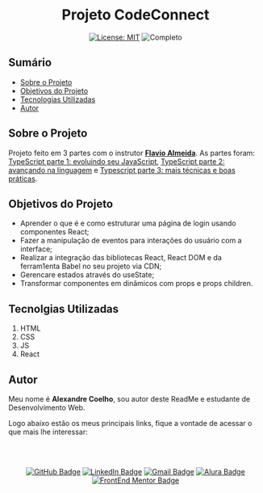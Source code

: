 <h1 align="center"> Projeto CodeConnect </h1>

<div align="center">

  <a href="https://github.com/coelhoalexandre/projeto-alurabank/blob/master/LICENSE" target="_blank"><img src="https://img.shields.io/badge/License-MIT-yellow.svg" alt="License: MIT"></a> <img src="https://img.shields.io/badge/Completo-lightgreen.svg" alt="Completo">

</div>

## Sumário

- [Sobre o Projeto](#sobre-o-projeto)
- [Objetivos do Projeto](#objetivos-do-projeto)
- [Tecnologias Utilizadas](#tecnolgias-utilizadas)
- [Autor](#autor)

## Sobre o Projeto

Projeto feito em 3 partes com o instrutor [**Flavio Almeida**](https://github.com/flaviohenriquealmeida). As partes foram: [TypeScript parte 1: evoluindo seu JavaScript](https://cursos.alura.com.br/course/typescript-evoluindo-javascript), [TypeScript parte 2: avançando na linguagem](https://cursos.alura.com.br/course/typescript-evoluindo-javascript) e [Typescript parte 3: mais técnicas e boas práticas](https://cursos.alura.com.br/course/typescript-tecnicas-boas-praticas).

## Objetivos do Projeto

- Aprender o que é e como estruturar uma página de login usando componentes React;
- Fazer a manipulação de eventos para interações do usuário com a interface;
- Realizar a integração das bibliotecas React, React DOM e da ferram1enta Babel no seu projeto via CDN;
- Gerencare estados através do useState;
- Transformar componentes em dinâmicos com props e props children.

## Tecnolgias Utilizadas

1. HTML
2. CSS
3. JS
4. React

## Autor
Meu nome é **Alexandre Coelho**, sou autor deste ReadMe e estudante de Desenvolvimento Web. 

Logo abaixo estão os meus principais links, fique a vontade de acessar o que mais lhe interessar:

<br>

<br>

<div align="center">

<a href = "https://github.com/coelhoalexandre"><img src="https://img.shields.io/badge/GitHub-%23333?style=for-the-badge&logo=github&logoColor=white" alt="GitHub Badge"></a>
<a href="https://www.linkedin.com/in/-coelhoalexandre/" target="_blank"><img src="https://img.shields.io/badge/-LinkedIn-%230077B5?style=for-the-badge&logo=linkedin&logoColor=white" alt="LinkedIn Badge"></a>
<a href = "mailto:alexandrecoelhocontato@gmail.com" target="_blank"><img src="https://img.shields.io/badge/-Gmail-critical?style=for-the-badge&logo=gmail&logoColor=white" target="_blank" alt="Gmail Badge"></a>
<a href = "https://cursos.alura.com.br/user/coelhoalexandre" target="_blank"><img src="https://img.shields.io/badge/Alura-0747a6?style=for-the-badge&logo=alura&logoColor=white" target="_blank" alt="Alura Badge"></a>
<a href = "https://www.frontendmentor.io/profile/coelhoalexandre" target="_blank"><img src="https://img.shields.io/badge/Frontend_Mentor-white?style=for-the-badge&logo=frontendmentor&logoColor=blue" alt="FrontEnd Mentor Badge">
